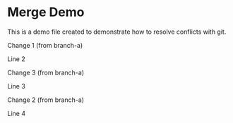 Merge Demo
================

This is a demo file created to demonstrate how to resolve conflicts with git.

Change 1 (from branch-a)

Line 2

Change 3 (from branch-a)

Line 3

Change 2 (from branch-a)

Line 4